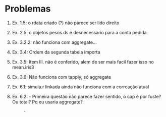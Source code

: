 Problemas
=========

1. Ex. 1.5: o rdata criado (?) não parece ser lido direito

2. Ex. 2.5: o objetos pesos.ds é desnecessario para a conta pedida

3. Ex. 3.2.2: não funciona com aggregate...

4. Ex. 3.4: Ordem da segunda tabela importa

5. Ex. 3.5: Item III. não é conferido, alem de ser mais facil fazer isso no mean.iris3

6. Ex. 3.6: Não funciona com tapply, só aggregate

7. Ex. 6.1: simula.r linkada ainda não funciona com a correação atual

8. Ex. 6.2: - Primeira questão não parece fazer sentido, o cap é por fuste? Ou total? Pq eu usaria aggregate?

            - 
